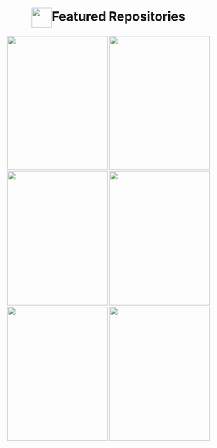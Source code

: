 <!--Welcome Message-->
<div align = center>



<div align="center">
        <h1><img align="center" width="45"
                src="https://emojis.slackmojis.com/emojis/images/1531847048/4223/blob-100.gif?1531847048" />Featured
            Repositories</h1>
        <p align="center">
            <a href="https://github.com/kopildas/furniture">
                <img width="225" height="300" src="https://i.ibb.co/3sH9V4J/benjamin-voros-X63-FTIZFb-Zo-unsplash.jpg" /></a>
            <a href="https://github.com/kopildas/furniture">
                <img width="225" height="300" src="https://i.ibb.co/3sH9V4J/benjamin-voros-X63-FTIZFb-Zo-unsplash.jpg" /></a>
            <a href="https://github.com/kopildas/furniture">
                <img width="225" height="300" src="https://i.ibb.co/3sH9V4J/benjamin-voros-X63-FTIZFb-Zo-unsplash.jpg" /></a>
            <a href="https://github.com/kopildas/furniture">
                <img width="225" height="300" src="https://i.ibb.co/3sH9V4J/benjamin-voros-X63-FTIZFb-Zo-unsplash.jpg" /></a>
            <a href="https://github.com/kopildas/furniture">
                <img width="225" height="300" src="https://i.ibb.co/3sH9V4J/benjamin-voros-X63-FTIZFb-Zo-unsplash.jpg" /></a>
            <a href="https://github.com/kopildas/furniture">
                <img width="225" height="300" src="https://i.ibb.co/3sH9V4J/benjamin-voros-X63-FTIZFb-Zo-unsplash.jpg" /></a>
            <!-- <a href="https://github.com/kopildas/unchat_frontend">
                <img
                    src="https://github-readme-stats.vercel.app/api/pin/?username=kopildas&repo=unchat_frontend&theme=dark" /></a> -->
        </p>
    </div>




</div>

<!-- ![](https://github-readme-stats.vercel.app/api?username=kopildas&theme=onedark&hide_border=false&include_all_commits=true&count_private=true)<br/>
![](https://github-readme-streak-stats.herokuapp.com/?user=kopildas&theme=onedark&hide_border=false)<br/>
![](https://github-readme-stats.vercel.app/api/top-langs/?username=kopildas&theme=onedark&hide_border=false&include_all_commits=true&count_private=true&layout=compact) -->

<!-- Proudly created with GPRM ( https://gprm.itsvg.in )  [![](https://visitcount.itsvg.in/api?id=kopildas&icon=0&color=9)](https://visitcount.itsvg.in) -->

<!-- BLOG-POST-LIST:START -->
<!-- BLOG-POST-LIST:END -->

<!--[website]: -->

<!--[youtube]: https://www.youtube.com/channel/-->
